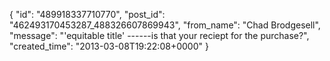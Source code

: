  {
   "id": "489918337710770",
   "post_id": "462493170453287_488326607869943",
   "from_name": "Chad Brodgesell",
   "message": "'equitable title' ------is that your reciept for the purchase?",
   "created_time": "2013-03-08T19:22:08+0000"
 }
